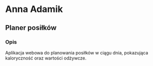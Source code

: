 # Anna Adamik
## Planer posiłków
### Opis
Aplikacja webowa do planowania posiłków w ciągu dnia, pokazująca kaloryczność oraz wartości odżywcze.
